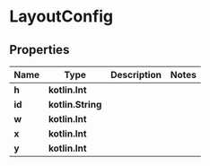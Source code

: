 
# LayoutConfig

## Properties
Name | Type | Description | Notes
------------ | ------------- | ------------- | -------------
**h** | **kotlin.Int** |  | 
**id** | **kotlin.String** |  | 
**w** | **kotlin.Int** |  | 
**x** | **kotlin.Int** |  | 
**y** | **kotlin.Int** |  | 



